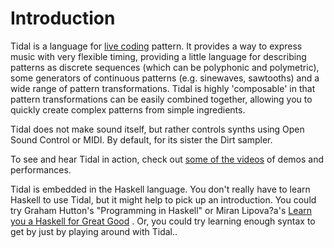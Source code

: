 # Introduction

Tidal is a language for [live coding](http://toplap.org/) pattern. It
provides a way to express music with very flexible timing, providing a
little language for describing patterns as discrete sequences (which
can be polyphonic and polymetric), some generators of continuous
patterns (e.g. sinewaves, sawtooths) and a wide range of pattern
transformations. Tidal is highly 'composable' in that pattern
transformations can be easily combined together, allowing you to
quickly create complex patterns from simple ingredients.

Tidal does not make sound itself, but rather controls synths using
Open Sound Control or MIDI. By default, for its sister the Dirt
sampler.

To see and hear Tidal in action, check out
[some of the videos](http://tidal.lurk.org/videos.html) of demos and
performances.

Tidal is embedded in the Haskell language. You don't really have to
learn Haskell to use Tidal, but it might help to pick up an
introduction. You could try Graham Hutton's "Programming in Haskell"
or Miran Lipova?a's
[Learn you a Haskell for Great Good](http://learnyouahaskell.com/
"which has a free online version") . Or, you could try learning enough
syntax to get by just by playing around with Tidal..
